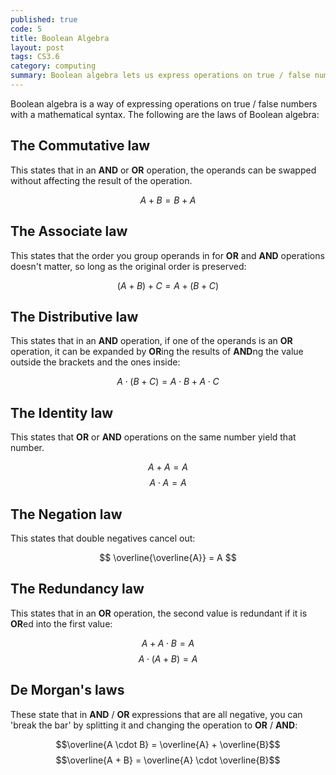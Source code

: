```yaml
---
published: true
code: 5
title: Boolean Algebra
layout: post
tags: CS3.6
category: computing
summary: Boolean algebra lets us express operations on true / false numbers with a mathemetical syntax.
---
```


Boolean algebra is a way of expressing operations on true / false numbers with a mathematical syntax. The following are the laws of Boolean algebra:

## The Commutative law

This states that in an **AND** or **OR** operation, the operands can be swapped without affecting the result of the operation.

$$ A + B = B + A $$

## The Associate law

This states that the order you group operands in for **OR** and **AND** operations doesn't matter, so long as the original order is preserved:

$$ (A + B) + C = A + (B + C) $$

## The Distributive law

This states that in an **AND** operation, if one of the operands is an **OR** operation, it can be expanded by **OR**ing the results of **AND**ng the value outside the brackets and the ones inside:

$$ A \cdot (B + C) = A \cdot B + A \cdot C $$

## The Identity law

This states that **OR** or **AND** operations on the same number yield that number.

$$ A + A = A $$
$$ A \cdot A = A $$

## The Negation law

This states that double negatives cancel out:

$$ \overline{\overline{A}} = A $$

## The Redundancy law

This states that in an **OR** operation, the second value is redundant if it is **OR**ed into the first value:

$$ A + A \cdot B = A $$
$$ A \cdot (A + B) = A $$

## De Morgan's laws

These state that in **AND** / **OR** expressions that are all negative, you can 'break the bar' by splitting it and changing the operation to **OR** / **AND**:

$$\overline{A \cdot B} = \overline{A} + \overline{B}$$
$$\overline{A + B} = \overline{A} \cdot \overline{B}$$